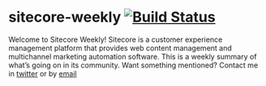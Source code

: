 # sitecore-weekly [![Build Status](https://travis-ci.org/sitecore-weekly/sitecore-weekly.github.io.svg?branch=hakyll)](https://travis-ci.org/sitecore-weekly/sitecore-weekly.github.io) 

Welcome to Sitecore Weekly! Sitecore is a customer experience management platform that provides web content management and multichannel marketing automation software. This is a weekly summary of what’s going on in its community. Want something mentioned? Contact me in [twitter](https://twitter.com/aserogin) or by [email](mailto:sitecoreweekly@gmail.com)
